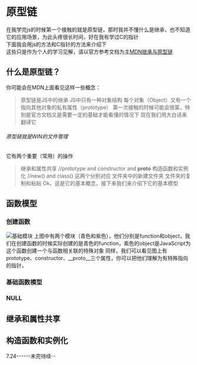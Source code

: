 # 原型链

在我学完js的时候第一个接触的就是原型链，那时我并不懂什么是继承，也不知道它的应用场景，为此头疼很长时间，好在我有学过C的指针<br>
下面我会用js的方法和C指针的方法来介绍下<br>
这些只是作为个人的学习见解，请以官方参考文档为主[MDN继承与原型链](https://developer.mozilla.org/zh-CN/docs/Web/JavaScript/Inheritance_and_the_prototype_chain#%E7%BB%93%E8%AE%BA)
## 什么是原型链？

你可能会在MDN上面看见这样一些概念：
> 原型链是JS中的继承
> JS中只有一种对象结构
> 每个对象（Object）又有一个指向其他对象的私有属性（prototype）
第一次接触的时候可能会很蒙，特别是官方文档又是需要一定的基础才能看懂的情况下
现在我们用大白话来翻译它
###### 原型链就是WIN的文件管理
它有两个重要（常用）的操作
> 继承和属性共享 //prototype and constructor and __proto__
> 构造函数和实例化 //new() and class()
这两个分别对应
> 文件夹中的新建文件夹
> 文件夹的复制和粘贴
Ok，这是它的基本概念，接下来我们来介绍下它的基本模型
## 函数模型
### 创建函数

![基础模块](/makar-web/public/picture/basic-module.png)
上图中有两个模块（青色和紫色），他们分别是function和object，我们在创建函数的时候实际创建的是青色的function，紫色的object是JavaScript为这个函数创建一个与函数相关联的特殊对象
同样，我们可以看见图上有prototype、constructor、__proto__三个属性，你可以把他们理解为有特殊指向的指针，
### 基础函数模型
### NULL
## 继承和属性共享
## 构造函数和实例化
7.24------未完待续···